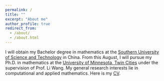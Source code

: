 ```yaml
---
permalink: /
title: ""
excerpt: "About me"
author_profile: true
redirect_from: 
  - /about/
  - /about.html
---
```


I will obtain my Bachelor degree in mathematics at the [Southern University of Science and Technology](https://www.sustech.edu.cn/en/) in China. From this August, I will pursue my Ph.D. in mathematics at the [University of Minnesota, Twin Cities](https://twin-cities.umn.edu/) under the supervision of Prof. Li Wang. My general research interests lie in computational and applied mathematics. Here is my [CV](https://hv1000.github.io/files/Yan_HUANG_CV.pdf).
